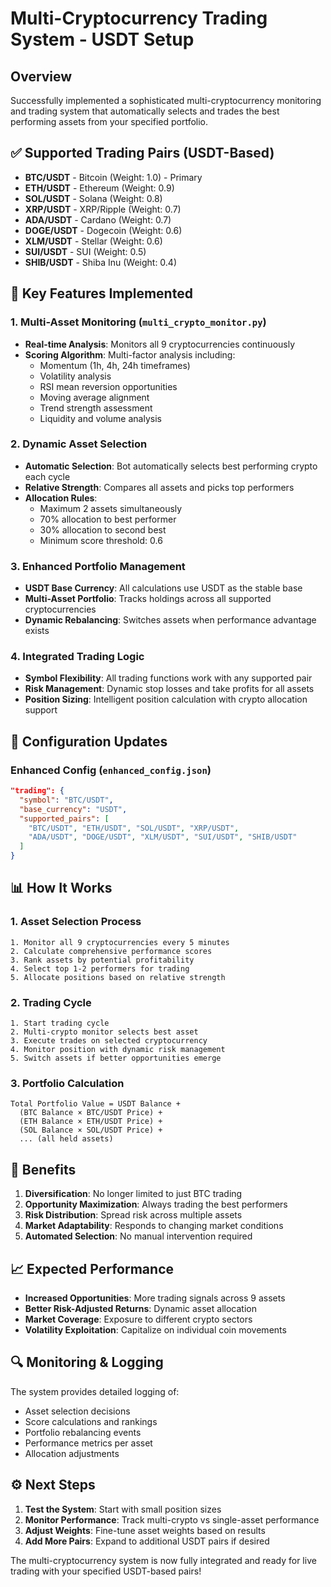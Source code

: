# Multi-Cryptocurrency Trading System - USDT Setup

## Overview
Successfully implemented a sophisticated multi-cryptocurrency monitoring and trading system that automatically selects and trades the best performing assets from your specified portfolio.

## ✅ Supported Trading Pairs (USDT-Based)
- **BTC/USDT** - Bitcoin (Weight: 1.0) - Primary
- **ETH/USDT** - Ethereum (Weight: 0.9)
- **SOL/USDT** - Solana (Weight: 0.8)
- **XRP/USDT** - XRP/Ripple (Weight: 0.7)
- **ADA/USDT** - Cardano (Weight: 0.7)
- **DOGE/USDT** - Dogecoin (Weight: 0.6)
- **XLM/USDT** - Stellar (Weight: 0.6)
- **SUI/USDT** - SUI (Weight: 0.5)
- **SHIB/USDT** - Shiba Inu (Weight: 0.4)

## 🎯 Key Features Implemented

### 1. Multi-Asset Monitoring (`multi_crypto_monitor.py`)
- **Real-time Analysis**: Monitors all 9 cryptocurrencies continuously
- **Scoring Algorithm**: Multi-factor analysis including:
  - Momentum (1h, 4h, 24h timeframes)
  - Volatility analysis
  - RSI mean reversion opportunities
  - Moving average alignment
  - Trend strength assessment
  - Liquidity and volume analysis

### 2. Dynamic Asset Selection
- **Automatic Selection**: Bot automatically selects best performing crypto each cycle
- **Relative Strength**: Compares all assets and picks top performers
- **Allocation Rules**: 
  - Maximum 2 assets simultaneously
  - 70% allocation to best performer
  - 30% allocation to second best
  - Minimum score threshold: 0.6

### 3. Enhanced Portfolio Management
- **USDT Base Currency**: All calculations use USDT as the stable base
- **Multi-Asset Portfolio**: Tracks holdings across all supported cryptocurrencies
- **Dynamic Rebalancing**: Switches assets when performance advantage exists

### 4. Integrated Trading Logic
- **Symbol Flexibility**: All trading functions work with any supported pair
- **Risk Management**: Dynamic stop losses and take profits for all assets
- **Position Sizing**: Intelligent position calculation with crypto allocation support

## 🔧 Configuration Updates

### Enhanced Config (`enhanced_config.json`)
```json
"trading": {
  "symbol": "BTC/USDT",
  "base_currency": "USDT", 
  "supported_pairs": [
    "BTC/USDT", "ETH/USDT", "SOL/USDT", "XRP/USDT",
    "ADA/USDT", "DOGE/USDT", "XLM/USDT", "SUI/USDT", "SHIB/USDT"
  ]
}
```

## 📊 How It Works

### 1. Asset Selection Process
```
1. Monitor all 9 cryptocurrencies every 5 minutes
2. Calculate comprehensive performance scores
3. Rank assets by potential profitability  
4. Select top 1-2 performers for trading
5. Allocate positions based on relative strength
```

### 2. Trading Cycle
```
1. Start trading cycle
2. Multi-crypto monitor selects best asset
3. Execute trades on selected cryptocurrency
4. Monitor position with dynamic risk management
5. Switch assets if better opportunities emerge
```

### 3. Portfolio Calculation
```
Total Portfolio Value = USDT Balance + 
  (BTC Balance × BTC/USDT Price) +
  (ETH Balance × ETH/USDT Price) +
  (SOL Balance × SOL/USDT Price) +
  ... (all held assets)
```

## 🚀 Benefits

1. **Diversification**: No longer limited to just BTC trading
2. **Opportunity Maximization**: Always trading the best performers
3. **Risk Distribution**: Spread risk across multiple assets
4. **Market Adaptability**: Responds to changing market conditions
5. **Automated Selection**: No manual intervention required

## 📈 Expected Performance

- **Increased Opportunities**: More trading signals across 9 assets
- **Better Risk-Adjusted Returns**: Dynamic asset allocation
- **Market Coverage**: Exposure to different crypto sectors
- **Volatility Exploitation**: Capitalize on individual coin movements

## 🔍 Monitoring & Logging

The system provides detailed logging of:
- Asset selection decisions
- Score calculations and rankings
- Portfolio rebalancing events
- Performance metrics per asset
- Allocation adjustments

## ⚙️ Next Steps

1. **Test the System**: Start with small position sizes
2. **Monitor Performance**: Track multi-crypto vs single-asset performance
3. **Adjust Weights**: Fine-tune asset weights based on results
4. **Add More Pairs**: Expand to additional USDT pairs if desired

The multi-cryptocurrency system is now fully integrated and ready for live trading with your specified USDT-based pairs!
